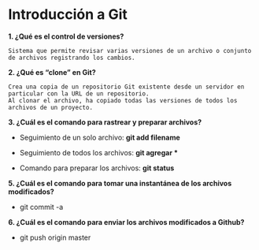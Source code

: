 # Introducción a Git
**1. ¿Qué es el control de versiones?**
   
    Sistema que permite revisar varias versiones de un archivo o conjunto de archivos registrando los cambios.
    
**2. ¿Qué es “clone” en Git?**
    
    Crea una copia de un repositorio Git existente desde un servidor en particular con la URL de un repositorio. 
    Al clonar el archivo, ha copiado todas las versiones de todos los archivos de un proyecto.
    
**3. ¿Cuál es el comando para rastrear y preparar archivos?**
    
   * Seguimiento de un solo archivo: **git add filename**
    
   * Seguimiento de todos los archivos: __git agregar *__
     
   * Comando para preparar los archivos: **git status**
    
**5. ¿Cuál es el comando para tomar una instantánea de los archivos modificados?**
    
   * git commit -a
    
**6. ¿Cuál es el comando para enviar los archivos modificados a Github?**
  
   * git push origin master

